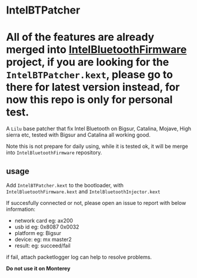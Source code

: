 # IntelBTPatcher

# All of the features are already merged into [IntelBluetoothFirmware](https://github.com/OpenIntelWireless/IntelBluetoothFirmware) project, if you are looking for the `IntelBTPatcher.kext`, please go to there for latest version instead, for now this repo is only for personal test.

A `Lilu` base patcher that fix Intel Bluetooth on Bigsur, Catalina, Mojave, High sierra etc, tested with Bigsur and Catalina all working good.

Note this is not prepare for daily using, while it is tested ok, it will be merge into `IntelBluetoothFirmware` repository.

## usage
Add `IntelBTPatcher.kext` to the bootloader, with `IntelBluetoothFirmware.kext` and `IntelBluetoothInjector.kext`

If succesfully connected or not, please open an issue to report with below information:

- network card eg: ax200
- usb id eg: 0x8087 0x0032
- platform eg: Bigsur
- device: eg: mx master2
- result: eg: succeed/fail

if fail, attach packetlogger log can help to resolve problems.
  
**Do not use it on Monterey**

